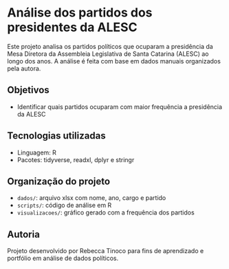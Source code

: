# Análise dos partidos dos presidentes da ALESC

Este projeto analisa os partidos políticos que ocuparam a presidência da Mesa Diretora da Assembleia Legislativa de Santa Catarina (ALESC) ao longo dos anos. A análise é feita com base em dados manuais organizados pela autora.

## Objetivos
- Identificar quais partidos ocuparam com maior frequência a presidência da ALESC
 
## Tecnologias utilizadas
- Linguagem: R
- Pacotes: tidyverse, readxl, dplyr e stringr

## Organização do projeto
- `dados/`: arquivo xlsx com nome, ano, cargo e partido
- `scripts/`: código de análise em R
- `visualizacoes/`: gráfico gerado com a frequência dos partidos
## Autoria
Projeto desenvolvido por Rebecca Tinoco para fins de aprendizado e portfólio em análise de dados políticos.
